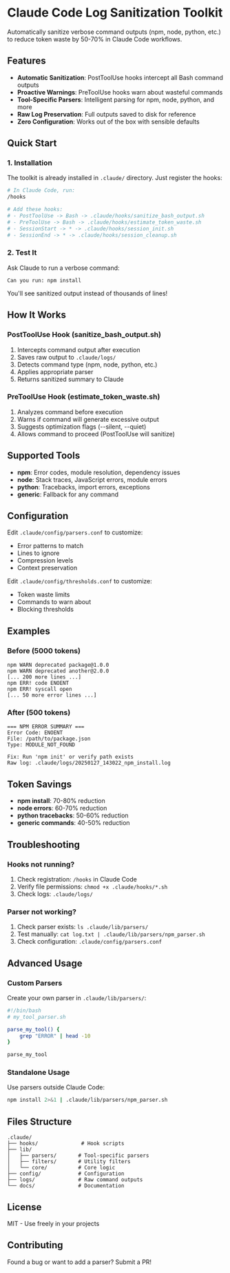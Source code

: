 # Claude Code Log Sanitization Toolkit

Automatically sanitize verbose command outputs (npm, node, python, etc.) to reduce token waste by 50-70% in Claude Code workflows.

## Features

- **Automatic Sanitization**: PostToolUse hooks intercept all Bash command outputs
- **Proactive Warnings**: PreToolUse hooks warn about wasteful commands
- **Tool-Specific Parsers**: Intelligent parsing for npm, node, python, and more
- **Raw Log Preservation**: Full outputs saved to disk for reference
- **Zero Configuration**: Works out of the box with sensible defaults

## Quick Start

### 1. Installation

The toolkit is already installed in `.claude/` directory. Just register the hooks:

```bash
# In Claude Code, run:
/hooks

# Add these hooks:
# - PostToolUse -> Bash -> .claude/hooks/sanitize_bash_output.sh
# - PreToolUse -> Bash -> .claude/hooks/estimate_token_waste.sh
# - SessionStart -> * -> .claude/hooks/session_init.sh
# - SessionEnd -> * -> .claude/hooks/session_cleanup.sh
```

### 2. Test It

Ask Claude to run a verbose command:

```
Can you run: npm install
```

You'll see sanitized output instead of thousands of lines!

## How It Works

### PostToolUse Hook (sanitize_bash_output.sh)

1. Intercepts command output after execution
2. Saves raw output to `.claude/logs/`
3. Detects command type (npm, node, python, etc.)
4. Applies appropriate parser
5. Returns sanitized summary to Claude

### PreToolUse Hook (estimate_token_waste.sh)

1. Analyzes command before execution
2. Warns if command will generate excessive output
3. Suggests optimization flags (--silent, --quiet)
4. Allows command to proceed (PostToolUse will sanitize)

## Supported Tools

- **npm**: Error codes, module resolution, dependency issues
- **node**: Stack traces, JavaScript errors, module errors
- **python**: Tracebacks, import errors, exceptions
- **generic**: Fallback for any command

## Configuration

Edit `.claude/config/parsers.conf` to customize:

- Error patterns to match
- Lines to ignore
- Compression levels
- Context preservation

Edit `.claude/config/thresholds.conf` to customize:

- Token waste limits
- Commands to warn about
- Blocking thresholds

## Examples

### Before (5000 tokens)
```
npm WARN deprecated package@1.0.0
npm WARN deprecated another@2.0.0
[... 200 more lines ...]
npm ERR! code ENOENT
npm ERR! syscall open
[... 50 more error lines ...]
```

### After (500 tokens)
```
=== NPM ERROR SUMMARY ===
Error Code: ENOENT
File: /path/to/package.json
Type: MODULE_NOT_FOUND

Fix: Run 'npm init' or verify path exists
Raw log: .claude/logs/20250127_143022_npm_install.log
```

## Token Savings

- **npm install**: 70-80% reduction
- **node errors**: 60-70% reduction
- **python tracebacks**: 50-60% reduction
- **generic commands**: 40-50% reduction

## Troubleshooting

### Hooks not running?

1. Check registration: `/hooks` in Claude Code
2. Verify file permissions: `chmod +x .claude/hooks/*.sh`
3. Check logs: `.claude/logs/`

### Parser not working?

1. Check parser exists: `ls .claude/lib/parsers/`
2. Test manually: `cat log.txt | .claude/lib/parsers/npm_parser.sh`
3. Check configuration: `.claude/config/parsers.conf`

## Advanced Usage

### Custom Parsers

Create your own parser in `.claude/lib/parsers/`:

```bash
#!/bin/bash
# my_tool_parser.sh

parse_my_tool() {
    grep "ERROR" | head -10
}

parse_my_tool
```

### Standalone Usage

Use parsers outside Claude Code:

```bash
npm install 2>&1 | .claude/lib/parsers/npm_parser.sh
```

## Files Structure

```
.claude/
├── hooks/              # Hook scripts
├── lib/
│   ├── parsers/       # Tool-specific parsers
│   ├── filters/       # Utility filters
│   └── core/          # Core logic
├── config/            # Configuration
├── logs/              # Raw command outputs
└── docs/              # Documentation
```

## License

MIT - Use freely in your projects

## Contributing

Found a bug or want to add a parser? Submit a PR!
